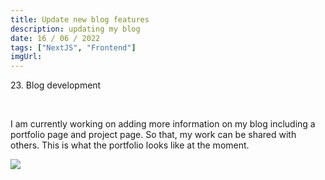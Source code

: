 ```yaml
---
title: Update new blog features
description: updating my blog
date: 16 / 06 / 2022
tags: ["NextJS", "Frontend"]
imgUrl:
---
```


<p>23. Blog development</p>

<br/>
<p> I am currently working on adding more information on my blog including a portfolio page and project page. So that, my work can be shared with others. This is what the portfolio looks like at the moment.
</p>
<Image layout='fill' src='/image/Blog/20220616/personalBlog.png'></Image><br/>